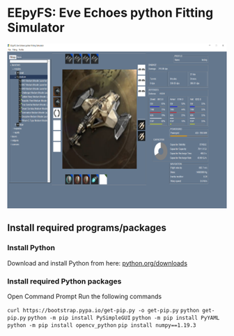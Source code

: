 # EEpyFS: Eve Echoes python Fitting Simulator

![Example Gila](examples/gila.png)

## Install required programs/packages

### Install Python

Download and install Python from here: [python.org/downloads](https://www.python.org/downloads/)

### Install required Python packages

Open Command Prompt
Run the following commands

`curl https://bootstrap.pypa.io/get-pip.py -o get-pip.py`
`python get-pip.py`
`python -m pip install PySimpleGUI`
`python -m pip install PyYAML`
`python -m pip install opencv_python`
`pip install numpy==1.19.3`
